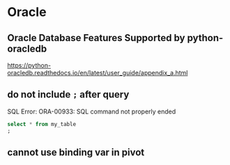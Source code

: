 # Oracle

## Oracle Database Features Supported by python-oracledb
https://python-oracledb.readthedocs.io/en/latest/user_guide/appendix_a.html

## do not include `;` after query
SQL Error: ORA-00933: SQL command not properly ended
```sql
select * from my_table
;
```

## cannot use binding var in pivot 
